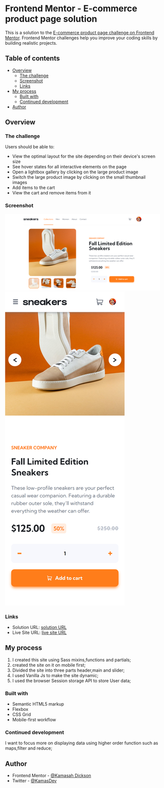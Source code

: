 # Frontend Mentor - E-commerce product page solution

This is a solution to the [E-commerce product page challenge on Frontend Mentor](https://www.frontendmentor.io/challenges/ecommerce-product-page-UPsZ9MJp6). Frontend Mentor challenges help you improve your coding skills by building realistic projects.

## Table of contents

- [Overview](#overview)
  - [The challenge](#the-challenge)
  - [Screenshot](#screenshot)
  - [Links](#links)
- [My process](#my-process)
  - [Built with](#built-with)
  - [Continued development](#continued-development)
- [Author](#author)

## Overview

### The challenge

Users should be able to:

- View the optimal layout for the site depending on their device's screen size
- See hover states for all interactive elements on the page
- Open a lightbox gallery by clicking on the large product image
- Switch the large product image by clicking on the small thumbnail images
- Add items to the cart
- View the cart and remove items from it

### Screenshot

![Desktop-Screenshots](./screenshots/Larger%20Screens.png)
![Mobile-Screenshots](./screenshots/Mobile%20Screen.png)

### Links

- Solution URL: [solution URL](https://github.com/Kamasah-Dickson/E-commerce-landing-page)
- Live Site URL: [live site URL](https://kamasah-dickson.github.io/E-commerce-landing-page/)

## My process

1. I created this site using Sass mixins,functions and partials;
2. created the site on it on mobile first;
3. Divided the site into three parts header,main and slider;
4. I used Vanilla Js to make the site dynamic;
5. I used the browser Session storage API to store User data;

### Built with

- Semantic HTML5 markup
- Flexbox
- CSS Grid
- Mobile-first workflow

### Continued development

I want to focus more on displaying data using higher order function such as maps,filter and reduce;

## Author

- Frontend Mentor - [@Kamasah Dickson](https://www.frontendmentor.io/profile/Kamasah-Dickson)
- Twitter - [@KamasDev](https://twitter.com/Kamas_DEV)
